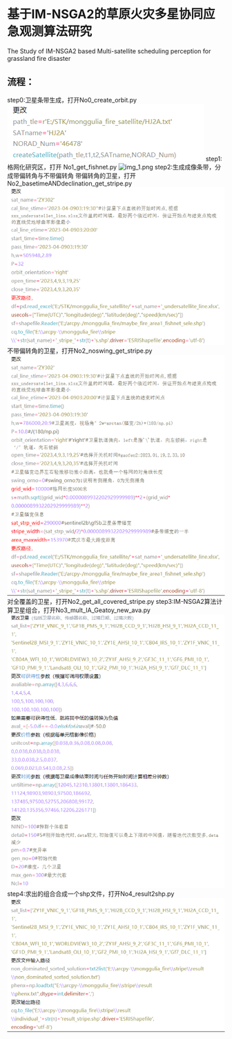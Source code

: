 # 基于IM-NSGA2的草原火灾多星协同应急观测算法研究
The Study of IM-NSGA2 based Multi-satellite scheduling perception for grassland fire disaster

## 流程：
step0:卫星条带生成，打开No0_create_orbit.py
![img_2.png](img_2.png)
step1:格网化研究区，打开 No1_get_fishnet.py
![img_1.png](img_1.png)
step2:生成成像条带，分成带偏转角与不带偏转角
带偏转角的卫星，打开No2_basetimeANDdeclination_get_stripe.py
![img_3.png](img_3.png)
不带偏转角的卫星，打开No2_noswing_get_stripe.py
![img_4.png](img_4.png)
对全覆盖的卫星，打开No2_get_all_covered_stripe.py
step3:IM-NSGA2算法计算卫星组合，打开No3_mult_IA_Geatoy_new_ava.py
![img_5.png](img_5.png)
step4:求出的组合合成一个shp文件，打开No4_result2shp.py
![img_7.png](img_7.png)
